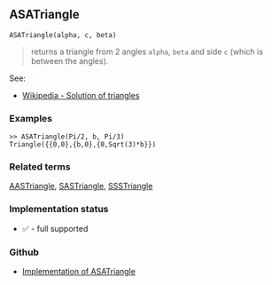 ## ASATriangle

```
ASATriangle(alpha, c, beta)
```

> returns a triangle from 2 angles `alpha`, `beta` and side `c` (which is between the angles).
  

See:
* [Wikipedia - Solution of triangles](https://en.wikipedia.org/wiki/Solution_of_triangles)
 

### Examples

``` 
>> ASATriangle(Pi/2, b, Pi/3)
Triangle({{0,0},{b,0},{0,Sqrt(3)*b}})
```

### Related terms 
[AASTriangle](AASTriangle.md), [SASTriangle](SASTriangle.md), [SSSTriangle](SSSTriangle.md)






### Implementation status

* &#x2705; - full supported

### Github

* [Implementation of ASATriangle](https://github.com/axkr/symja_android_library/blob/master/symja_android_library/matheclipse-core/src/main/java/org/matheclipse/core/builtin/ComputationalGeometryFunctions.java#L86) 
